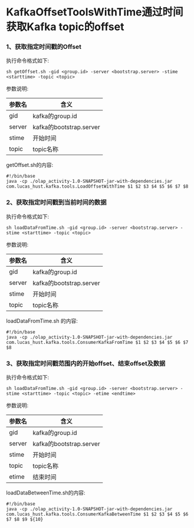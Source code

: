 # KafkaOffsetToolsWithTime通过时间获取Kafka topic的offset
### 1、获取指定时间戳的Offset
执行命令格式如下:

```
sh getOffset.sh -gid <group.id> -server <bootstrap.server> -stime <starttime> -topic <topic>
```
参数说明:


参数名|含义
---|---
gid|kafka的group.id
server|kafka的bootstrap.server
stime|开始时间
topic|topic名称

getOffset.sh的内容:

```
#!/bin/base
java -cp ./olap_activity-1.0-SNAPSHOT-jar-with-dependencies.jar com.lucas_hust.kafka.tools.LoadOffsetWithTime $1 $2 $3 $4 $5 $6 $7 $8
```

### 2、获取指定时间戳到当前时间的数据
执行命令格式如下:

```
sh loadDataFromTime.sh -gid <group.id> -server <bootstrap.server> -stime <starttime> -topic <topic>
```

参数说明:

参数名|含义
---|---
gid|kafka的group.id
server|kafka的bootstrap.server
stime|开始时间
topic|topic名称

loadDataFromTime.sh 的内容:

```
#!/bin/base
java -cp ./olap_activity-1.0-SNAPSHOT-jar-with-dependencies.jar com.lucas_hust.kafka.tools.ConsumerKafkaFromTime $1 $2 $3 $4 $5 $6 $7 $8
```

### 3、获取指定时间戳范围内的开始offset、结束offset及数据
执行命令格式如下:

```
sh loadDataFromTime.sh -gid <group.id> -server <bootstrap.server> -stime <starttime> -topic <topic> -etime <endtime>
```

参数说明:

参数名|含义
---|---
gid|kafka的group.id
server|kafka的bootstrap.server
stime|开始时间
topic|topic名称
etime|结束时间


loadDataBetweenTime.sh的内容:

```
#!/bin/base
java -cp ./olap_activity-1.0-SNAPSHOT-jar-with-dependencies.jar com.lucas_hust.kafka.tools.ConsumerKafkaBetweenTime $1 $2 $3 $4 $5 $6 $7 $8 $9 ${10}
```

